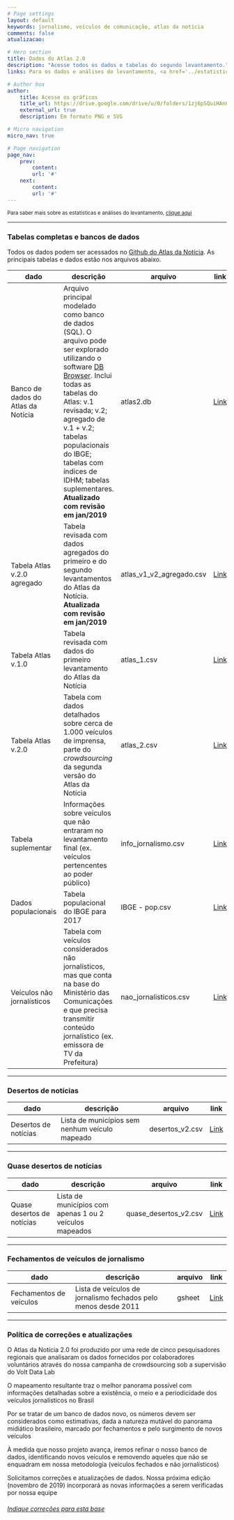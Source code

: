 ```yaml
---
# Page settings
layout: default
keywords: jornalismo, veículos de comunicação, atlas da notícia
comments: false
atualizacao:

# Hero section
title: Dados do Atlas 2.0
description: "Acesse todos os dados e tabelas do segundo levantamento."
links: Para os dados e análises do levantamento, <a href='../estatisticas'>clique aqui</a>

# Author box
author:
    title: Acesse os gráficos
    title_url: https://drive.google.com/drive/u/0/folders/1zj6pSQuiHAnCYWshJYVOC23dpEeGZlGG
    external_url: true
    description: Em formato PNG e SVG

# Micro navigation
micro_nav: true

# Page navigation
page_nav:
    prev:
        content:
        url: '#'
    next:
        content:
        url: '#'
---
```


<small>Para saber mais sobre as estatísticas e análises do levantamento, [clique aqui](../estatisticas)</small>

---

### Tabelas completas e bancos de dados

Todos os dados podem ser acessados no [Github do Atlas da Notícia](https://github.com/voltdatalab/atlas-analytics). As principais tabelas e dados estão nos arquivos abaixo.

| dado                               | descrição                                                                                                                                                                       | arquivo             | link                                                                                                 |
|------------------------------------|---------------------------------------------------------------------------------------------------------------------------------------------------------------------------------|---------------------|------------------------------------------------------------------------------------------------------|
| Banco de dados do Atlas da Notícia | Arquivo principal modelado como banco de dados (SQL). O arquivo pode ser explorado utilizando o software [DB Browser](https://sqlitebrowser.org/). Inclui todas as tabelas do Atlas: v.1 revisada; v.2; agregado de v.1 + v.2; tabelas populacionais do IBGE; tabelas com índices de IDHM; tabelas suplementares. **Atualizado com revisão em jan/2019** | atlas2.db           | [Link](https://github.com/voltdatalab/Atlas-Analytics/blob/atlas2.0/atlas_v2/atlas_v2.db)           |
| Tabela Atlas v.2.0 agregado        | Tabela revisada com dados agregados do primeiro e do segundo levantamentos do Atlas da Notícia. **Atualizada com revisão em jan/2019**                                                                                                        | atlas_v1_v2_agregado.csv         | [Link](https://github.com/voltdatalab/Atlas-Analytics/blob/atlas2.0/atlas_v2/atlas_v1_v2_agregado.csv)         |
| Tabela Atlas v.1.0                 | Tabela revisada com dados do primeiro levantamento do Atlas da Notícia                                                                                                          | atlas_1.csv         | [Link](https://github.com/voltdatalab/Atlas-Analytics/blob/atlas2.0/atlas_fase2/atlas_1.csv)         |
| Tabela Atlas v.2.0                 | Tabela com dados detalhados sobre cerca de 1.000 veículos de imprensa, parte do *crowdsourcing* da segunda versão do Atlas da Notícia                                           | atlas_2.csv         |   [Link](https://github.com/voltdatalab/Atlas-Analytics/blob/atlas2.0/atlas_v2/atlas_v2.csv)                                                                                                   |
| Tabela suplementar                 | Informações sobre veículos que não entraram no levantamento final (ex. veículos pertencentes ao poder público)                                                                  | info_jornalismo.csv | [Link](https://github.com/voltdatalab/Atlas-Analytics/blob/atlas2.0/atlas_fase2/info_jornalismo.csv) |
| Dados populacionais                | Tabela populacional do IBGE para 2017                                                                                                                                           | IBGE - pop.csv      | [Link](https://github.com/voltdatalab/Atlas-Analytics/blob/atlas2.0/atlas_fase2/IBGE%20-%20pop.csv)  |
| Veículos não jornalísticos         | Tabela com veículos considerados não jornalísticos, mas que conta na base do Ministério das Comunicações e que precisa transmitir conteúdo jornalístico (ex. emissora de TV da Prefeitura)                                                                                                                                           | nao_jornalisticos.csv      | [Link](https://github.com/voltdatalab/Atlas-Analytics/blob/atlas2.0/atlas_v2/nao_jornalisticos.csv)  |

---

### Desertos de notícias

| dado                 | descrição                                      | arquivo         | link                                                                                          |
|----------------------|------------------------------------------------|-----------------|-----------------------------------------------------------------------------------------------|
| Desertos de notícias | Lista de municípios sem nenhum veículo mapeado | desertos_v2.csv | [Link](https://github.com/voltdatalab/Atlas-Analytics/blob/atlas2.0/atlas_v2/desertos_v2.csv) |

---

### Quase desertos de notícias


| dado                       | descrição                                               | arquivo               | link                                                                                                |
|----------------------------|---------------------------------------------------------|-----------------------|-----------------------------------------------------------------------------------------------------|
| Quase desertos de notícias | Lista de municípios com apenas 1 ou 2 veículos mapeados | quase_desertos_v2.csv | [Link](https://github.com/voltdatalab/Atlas-Analytics/blob/atlas2.0/atlas_v2/quase_desertos_v2.csv) |

---

### Fechamentos de veículos de jornalismo

| dado                       | descrição                                               | arquivo               | link                                                                                                |
|----------------------------|---------------------------------------------------------|-----------------------|-----------------------------------------------------------------------------------------------------|
| Fechamentos de veículos | Lista de veículos de jornalismo fechados pelo menos desde 2011 | gsheet | [Link](https://docs.google.com/spreadsheets/d/11EQAr1iCr9QUYeL8RGrOxiKA71e45xemzUMZZ3KGcBs/edit#gid=762283206) |

---

### Política de correções e atualizações

O Atlas da Notícia 2.0 foi produzido por uma rede de cinco pesquisadores regionais que analisaram os dados fornecidos por colaboradores voluntários através do nossa campanha de crowdsourcing sob a supervisão do Volt Data Lab

O mapeamento resultante traz o melhor panorama possível com informações detalhadas sobre a existência, o meio e a periodicidade dos veículos jornalísticos no Brasil

Por se tratar de um banco de dados novo, os números devem ser considerados como estimativas, dada a natureza mutável do panorama midiático brasileiro, marcado por fechamentos e pelo surgimento de novos veículos

À medida que nosso projeto avança, iremos refinar o nosso banco de dados, identificando novos veículos e removendo aqueles que não se enquadram em nossa metodologia (veículos fechados e não jornalísticos)

Solicitamos correções e atualizações de dados. Nossa próxima edição (novembro de 2019) incorporará as novas informações a serem verificadas  por nossa equipe

###### [Indique correções para esta base](../correcoes)
